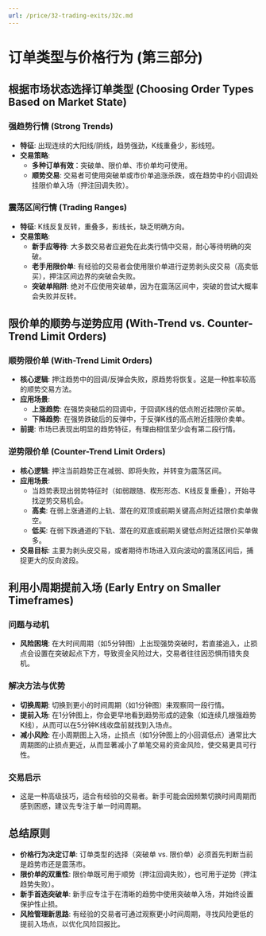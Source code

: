 ```yaml
---
url: /price/32-trading-exits/32c.md
---
```

# 订单类型与价格行为 (第三部分)

## 根据市场状态选择订单类型 (Choosing Order Types Based on Market State)

### 强趋势行情 (Strong Trends)

* **特征**: 出现连续的大阳线/阴线，趋势强劲，K线重叠少，影线短。
* **交易策略**:
  * **多种订单有效**：突破单、限价单、市价单均可使用。
  * **顺势交易**: 交易者可使用突破单或市价单追涨杀跌，或在趋势中的小回调处挂限价单入场（押注回调失败）。

### 震荡区间行情 (Trading Ranges)

* **特征**: K线反复反转，重叠多，影线长，缺乏明确方向。
* **交易策略**:
  * **新手应等待**: 大多数交易者应避免在此类行情中交易，耐心等待明确的突破。
  * **老手用限价单**: 有经验的交易者会使用限价单进行逆势剥头皮交易（高卖低买），押注区间边界的突破会失败。
  * **突破单陷阱**: 绝对不应使用突破单，因为在震荡区间中，突破的尝试大概率会失败并反转。

## 限价单的顺势与逆势应用 (With-Trend vs. Counter-Trend Limit Orders)

### 顺势限价单 (With-Trend Limit Orders)

* **核心逻辑**: 押注趋势中的回调/反弹会失败，原趋势将恢复。这是一种胜率较高的顺势交易方法。
* **应用场景**:
  * **上涨趋势**: 在强势突破后的回调中，于回调K线的低点附近挂限价买单。
  * **下降趋势**: 在强势跌破后的反弹中，于反弹K线的高点附近挂限价卖单。
* **前提**: 市场已表现出明显的趋势特征，有理由相信至少会有第二段行情。

### 逆势限价单 (Counter-Trend Limit Orders)

* **核心逻辑**: 押注当前趋势正在减弱、即将失败，并转变为震荡区间。
* **应用场景**:
  * 当趋势表现出弱势特征时（如弱跟随、楔形形态、K线反复重叠），开始寻找逆势交易机会。
  * **高卖**: 在弱上涨通道的上轨、潜在的双顶或前期关键高点附近挂限价卖单做空。
  * **低买**: 在弱下跌通道的下轨、潜在的双底或前期关键低点附近挂限价买单做多。
* **交易目标**: 主要为剥头皮交易，或者期待市场进入双向波动的震荡区间后，捕捉更大的反向波段。

## 利用小周期提前入场 (Early Entry on Smaller Timeframes)

### 问题与动机

* **风险困境**: 在大时间周期（如5分钟图）上出现强势突破时，若直接追入，止损点会设置在突破起点下方，导致资金风险过大，交易者往往因恐惧而错失良机。

### 解决方法与优势

* **切换周期**: 切换到更小的时间周期（如1分钟图）来观察同一段行情。
* **提前入场**: 在1分钟图上，你会更早地看到趋势形成的迹象（如连续几根强趋势K线），从而可以在5分钟K线收盘前就找到入场点。
* **减小风险**: 在小周期图上入场，止损点（如1分钟图上的小回调低点）通常比大周期图的止损点更近，从而显著减小了单笔交易的资金风险，使交易更具可行性。

### 交易启示

* 这是一种高级技巧，适合有经验的交易者。新手可能会因频繁切换时间周期而感到困惑，建议先专注于单一时间周期。

## 总结原则

* **价格行为决定订单**: 订单类型的选择（突破单 vs. 限价单）必须首先判断当前是趋势市还是震荡市。
* **限价单的双重性**: 限价单既可用于顺势（押注回调失败），也可用于逆势（押注趋势失败）。
* **新手首选突破单**: 新手应专注于在清晰的趋势中使用突破单入场，并始终设置保护性止损。
* **风险管理新思路**: 有经验的交易者可通过观察更小时间周期，寻找风险更低的提前入场点，以优化风险回报比。
